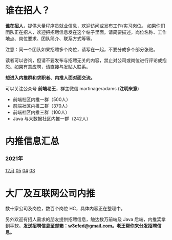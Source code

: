 # 谁在招人？

**[谁在招人](https://github.com/martinageradams/whoishiring)**，提供大量程序员就业信息，欢迎访问或发布工作/实习岗位。
如果你们团队正在招人，欢迎把招聘信息发在这个帖子里面。请简要描述，岗位名称、工作地点、岗位要求、团队简介、联系方式等等。

注意：同一个团队如果招聘多个岗位，请写在一起，不要分成多个部分张贴。

读者可以咨询，但请不要发布与招聘无关的内容，禁止对公司或岗位进行评论或抱怨。如果有意应聘，请直接与发贴人联系。

**想进入内推群和求职者、内推人面对面交流。**

可以关注公众号 **前端老王**，群主微信 martinageradams (**注明来意**)

- 前端社区内推一群（500人）
- 前端社区内推二群（370人）
- 前端社区内推三群（100人）
- Java 与大数据社区内推一群（242人）

# 内推信息汇总
### 2021年
[12月](https://github.com/martinageradams/WhoIsHiring/issues/5) [05](https://github.com/martinageradams/WhoIsHiring/issues/4) [04](https://github.com/martinageradams/WhoIsHiring/issues/2) [03](https://github.com/martinageradams/WhoIsHiring/issues/1)

# 大厂及互联网公司内推

数十家公司及岗位，数百个岗位 HC，具体内容正在整理中。

另外欢迎有招人需求的朋友提供招聘信息，触达数万前端及 Java 后端，内推奖拿到手软。**发送招聘信息至邮箱：w3cfed@gmail.com。老王帮你来分发招聘信息。**
